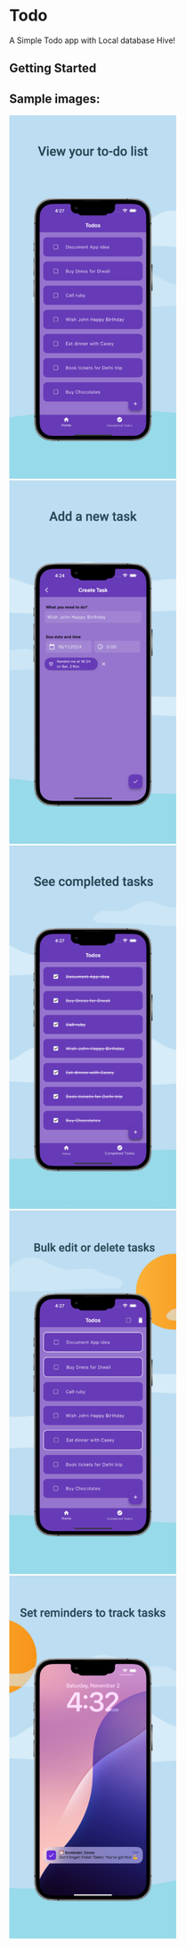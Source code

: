 # Todo

A Simple Todo app with Local database Hive!

## Getting Started

## Sample images:

<img src="assets/image1.jpeg" alt="Home" width="300"/>

<img src="assets/image2.jpeg" alt="Create Task 1" width="300"/>

<img src="assets/image3.jpeg" alt="Home" width="300"/>

<img src="assets/image4.jpeg" alt="Create Task 1" width="300"/>

<img src="assets/image5.jpeg" alt="Home" width="300"/>

